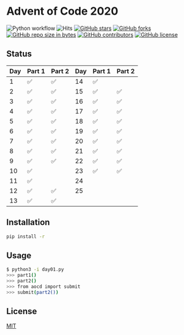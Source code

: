 # Advent of Code 2020
![Python workflow](https://github.com/JnxF/advent-of-code-2020/workflows/Python%20workflow/badge.svg)
![Hits](https://visitor-badge.glitch.me/badge?page_id=jnxf._advent-of-code-2020)
[![GitHub stars](https://img.shields.io/github/stars/JnxF/advent-of-code-2020.svg)](https://GitHub.com/JnxF/advent-of-code-2020/stargazers/)
[![GitHub forks](https://img.shields.io/github/forks/JnxF/advent-of-code-2020.svg)](https://GitHub.com/JnxF/advent-of-code-2020/network/)
[![GitHub repo size in bytes](https://img.shields.io/github/repo-size/JnxF/advent-of-code-2020.svg)](https://github.com/JnxF/advent-of-code-2020)
[![GitHub contributors](https://img.shields.io/github/contributors/JnxF/advent-of-code-2020.svg)](https://GitHub.com/JnxF/advent-of-code-2020/graphs/contributors/)
[![GitHub license](http://img.shields.io/github/license/JnxF/advent-of-code-2020.svg)](https://github.com/JnxF/advent-of-code-2020/blob/master/LICENSE)

## Status
| Day | Part 1             | Part 2             | Day | Part 1             | Part 2             |
| --- | ------------------ | ------------------ | --- | ------------------ | ------------------ |
| 1   | :white_check_mark: | :white_check_mark: | 14  | :white_check_mark: |                    |
| 2   | :white_check_mark: | :white_check_mark: | 15  | :white_check_mark: | :white_check_mark: |
| 3   | :white_check_mark: | :white_check_mark: | 16  | :white_check_mark: | :white_check_mark: |
| 4   | :white_check_mark: | :white_check_mark: | 17  | :white_check_mark: | :white_check_mark: |
| 5   | :white_check_mark: | :white_check_mark: | 18  | :white_check_mark: | :white_check_mark: |
| 6   | :white_check_mark: | :white_check_mark: | 19  | :white_check_mark: | :white_check_mark: |
| 7   | :white_check_mark: | :white_check_mark: | 20  | :white_check_mark: | :white_check_mark: |
| 8   | :white_check_mark: | :white_check_mark: | 21  | :white_check_mark: | :white_check_mark: |
| 9   | :white_check_mark: | :white_check_mark: | 22  | :white_check_mark: | :white_check_mark: |
| 10  | :white_check_mark: |                    | 23  | :white_check_mark: | :white_check_mark: |
| 11  | :white_check_mark: |                    | 24  |                    |                    |
| 12  | :white_check_mark: | :white_check_mark: | 25  |                    |                    |
| 13  | :white_check_mark: | :white_check_mark: |     |                    |                    |


## Installation

```bash
pip install -r
```

## Usage

```bash
$ python3 -i day01.py
>>> part1()
>>> part2()
>>> from aocd import submit
>>> submit(part2())
```

## License
[MIT](https://choosealicense.com/licenses/mit/)